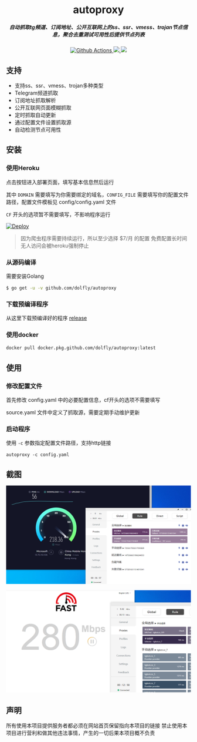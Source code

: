 <h1 align="center">
  <br>autoproxy<br>
</h1>

<h5 align="center">自动抓取tg频道、订阅地址、公开互联网上的ss、ssr、vmess、trojan节点信息，聚合去重测试可用性后提供节点列表</h5>

<p align="center">
  <a href="https://github.com/dolfly/autoproxy/actions">
    <img src="https://img.shields.io/github/workflow/status/dolfly/autoproxy/Go?style=flat-square" alt="Github Actions">
  </a>
  <a href="https://goreportcard.com/report/github.com/dolfly/autoproxy">
    <img src="https://goreportcard.com/badge/github.com/dolfly/autoproxy?style=flat-square">
  </a>
  <a href="https://github.com/dolfly/autoproxy/releases">
    <img src="https://img.shields.io/github/release/dolfly/autoproxy/all.svg?style=flat-square">
  </a>
</p>

## 支持

- 支持ss、ssr、vmess、trojan多种类型
- Telegram频道抓取
- 订阅地址抓取解析
- 公开互联网页面模糊抓取
- 定时抓取自动更新
- 通过配置文件设置抓取源
- 自动检测节点可用性

## 安装

### 使用Heroku

点击按钮进入部署页面，填写基本信息然后运行

其中 `DOMAIN` 需要填写为你需要绑定的域名，`CONFIG_FILE` 需要填写你的配置文件路径，配置文件模板见 config/config.yaml 文件

`CF` 开头的选项暂不需要填写，不影响程序运行

[![Deploy](https://www.herokucdn.com/deploy/button.svg)](https://heroku.com/deploy)

> 因为爬虫程序需要持续运行，所以至少选择 $7/月 的配置
> 免费配置长时间无人访问会被heroku强制停止

### 从源码编译

需要安装Golang

```sh
$ go get -u -v github.com/dolfly/autoproxy
```

### 下载预编译程序

从这里下载预编译好的程序 [release](https://github.com/dolfly/autoproxy/releases)

### 使用docker

```sh
docker pull docker.pkg.github.com/dolfly/autoproxy:latest
```

## 使用

### 修改配置文件

首先修改 config.yaml 中的必要配置信息，cf开头的选项不需要填写

source.yaml 文件中定义了抓取源，需要定期手动维护更新

### 启动程序

使用 `-c` 参数指定配置文件路径，支持http链接

```shell
autoproxy -c config.yaml
```

## 截图

![Speedtest](docs/speedtest.png)

![Fast](docs/fast.png)

## 声明
所有使用本项目提供服务者都必须在网站首页保留指向本项目的链接
禁止使用本项目进行营利和做其他违法事情，产生的一切后果本项目概不负责
